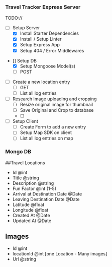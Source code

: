 ### Travel Tracker Express Server

TODO://
* [ ] Setup Server
  * [x] Install Starter Dependencies
  * [x] Install / Setup Linter
  * [x] Setup Express App
  * [x] Setup 404 / Error Middlewares
* [] Setup DB
  * [x] Setup Mongoose Model(s)
  * [ ] POST
* [ ] Create a new location entry
  * [ ] GET
  * [ ] List all log entries
* [ ] Research Image uploading and cropping
  * [ ] Resize original image for thumbnail
  * [ ] Save Original and Crop to database
  * [ ]
* [ ] Setup Client
  * [ ] Create Form to add a new entry
  * [ ] Setup Map SDK on client
  * [ ] List all log entries on map

### Mongo DB

##Travel Locations

- Id @int
- Title @string
- Description @string
- Fun Factor @int (1-5)
- Arrival at Destination Date @Date
- Leaving Destination Date @Date
- Latitude @float
- Longitude @float
- Created At @Date
- Updated At @Date

## Images

- Id @int
- locationId @int [one Location - Many images]
- Url @string
